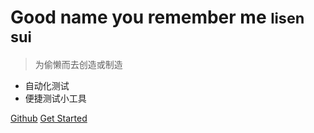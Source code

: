 # Good name you remember me  <small>lisen sui</small>

> 为偷懒而去创造或制造

* 自动化测试
* 便捷测试小工具

[Github](https://github.com/lisen886/Good-name-you-remember-me.git)
[Get Started](/cn/)